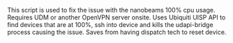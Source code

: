 This script is used to fix the issue with the nanobeams 100% cpu usage. Requires UDM or another OpenVPN server onsite. Uses Ubiquiti UISP API to find devices that are at 100%, ssh into device and kills the udapi-bridge process causing the issue. Saves from having dispatch tech to reset device.
